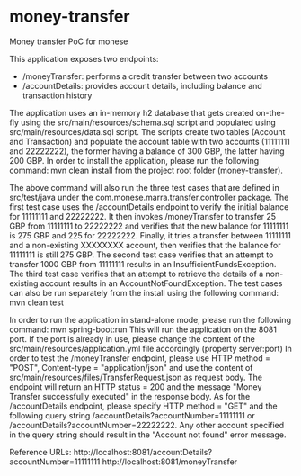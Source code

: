 # money-transfer
Money transfer PoC for monese

This application exposes two endpoints:
- /moneyTransfer: performs a credit transfer between two accounts
- /accountDetails: provides account details, including balance and transaction history

The application uses an in-memory h2 database that gets created on-the-fly using the src/main/resources/schema.sql script
and populated using src/main/resources/data.sql script.
The scripts create two tables (Account and Transaction) and populate the account table with two accounts (11111111 and 22222222), the former having a balance of 300 GBP, the latter having 200 GBP.
In order to install the application, please run the following command:
mvn clean install
from the project root folder (money-transfer).


The above command will also run the three test cases that are defined in src/test/java under the com.monese.marra.transfer.controller package.
The first test case uses the /accountDetails endpoint to verify the initial balance for 11111111 and 22222222.
It then invokes /moneyTransfer to transfer 25 GBP from 11111111 to 22222222 and verifies that the new balance for 11111111 is 275 GBP and 225 for 22222222.
Finally, it tries a transfer between 11111111 and a non-existing XXXXXXXX account, then verifies that the balance for 11111111 is still 275 GBP.
The second test case verifies that an attempt to transfer 1000 GBP from 11111111 results in an InsufficientFundsException.
The third test case verifies that an attempt to retrieve the details of a non-existing account results in an AccountNotFoundException.
The test cases can also be run separately from the install using the following command:
mvn clean test


In order to run the application in stand-alone mode, please run the following command:
mvn spring-boot:run
This will run the application on the 8081 port. If the port is already in use, please change the content of the src/main/resources/application.yml file accordingly (property server:port)
In order to test the /moneyTransfer endpoint, please use HTTP method = "POST", Content-type = "application/json" and use the content of src/main/resources/files/TransferRequest.json  as request body. 
The endpoint will return an HTTP status = 200 and the message "Money Transfer successfully executed" in the response body.
As for the /accountDetails endpoint, please specify HTTP method = "GET" and the following query string /accountDetails?accountNumber=11111111 or /accountDetails?accountNumber=22222222. Any other account specified in the query string should result in the "Account not found" error message.

Reference URLs:
http://localhost:8081/accountDetails?accountNumber=11111111
http://localhost:8081/moneyTransfer